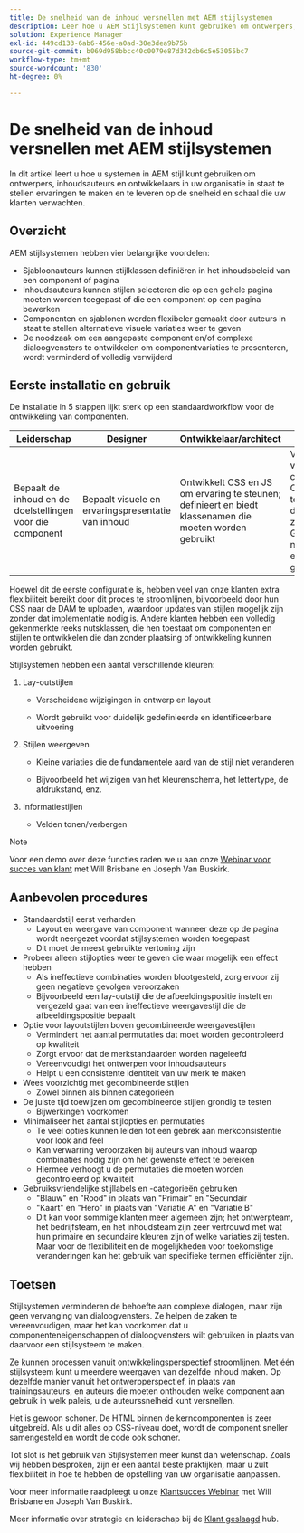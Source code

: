 ```yaml
---
title: De snelheid van de inhoud versnellen met AEM stijlsystemen
description: Leer hoe u AEM Stijlsystemen kunt gebruiken om ontwerpers, makers van inhoud en ontwikkelaars in uw organisatie in staat te stellen ervaringen te maken en te leveren op de snelheid en schaal die uw klanten verwachten.
solution: Experience Manager
exl-id: 449cd133-6ab6-456e-a0ad-30e3dea9b75b
source-git-commit: b069d958bbcc40c0079e87d342db6c5e53055bc7
workflow-type: tm+mt
source-wordcount: '830'
ht-degree: 0%

---
```


# De snelheid van de inhoud versnellen met AEM stijlsystemen

In dit artikel leert u hoe u systemen in AEM stijl kunt gebruiken om ontwerpers, inhoudsauteurs en ontwikkelaars in uw organisatie in staat te stellen ervaringen te maken en te leveren op de snelheid en schaal die uw klanten verwachten.

## Overzicht

AEM stijlsystemen hebben vier belangrijke voordelen:

* Sjabloonauteurs kunnen stijlklassen definiëren in het inhoudsbeleid van een component of pagina
* Inhoudsauteurs kunnen stijlen selecteren die op een gehele pagina moeten worden toegepast of die een component op een pagina bewerken
* Componenten en sjablonen worden flexibeler gemaakt door auteurs in staat te stellen alternatieve visuele variaties weer te geven
* De noodzaak om een aangepaste component en/of complexe dialoogvensters te ontwikkelen om componentvariaties te presenteren, wordt verminderd of volledig verwijderd

## Eerste installatie en gebruik

De installatie in 5 stappen lijkt sterk op een standaardworkflow voor de ontwikkeling van componenten.

| **Leiderschap** | **Designer** | **Ontwikkelaar/architect** | **Sjabloonauteur** | **Inhoudsauteur** |
| --- | --- | --- | --- | --- |
| Bepaalt de inhoud en de doelstellingen voor die component | Bepaalt visuele en ervaringspresentatie van inhoud | Ontwikkelt CSS en JS om ervaring te steunen; definieert en biedt klassenamen die moeten worden gebruikt | Vormt sjabloonbeleid voor opgemaakte componenten door CSS-klassennamen toe te voegen die door ontwikkelaars zijn gedefinieerd. Gebruikervriendelijke namen moeten voor elke stijl worden gebruikt. | Hiermee past u tijdens het ontwerpen van pagina&#39;s waar nodig stijlen toe om de gewenste vormgeving te bereiken |

Hoewel dit de eerste configuratie is, hebben veel van onze klanten extra flexibiliteit bereikt door dit proces te stroomlijnen, bijvoorbeeld door hun CSS naar de DAM te uploaden, waardoor updates van stijlen mogelijk zijn zonder dat implementatie nodig is. Andere klanten hebben een volledig gekenmerkte reeks nutsklassen, die hen toestaat om componenten en stijlen te ontwikkelen die dan zonder plaatsing of ontwikkeling kunnen worden gebruikt.

Stijlsystemen hebben een aantal verschillende kleuren:

1. Lay-outstijlen

   * Verscheidene wijzigingen in ontwerp en layout

   * Wordt gebruikt voor duidelijk gedefinieerde en identificeerbare uitvoering

1. Stijlen weergeven
   * Kleine variaties die de fundamentele aard van de stijl niet veranderen

   * Bijvoorbeeld het wijzigen van het kleurenschema, het lettertype, de afdrukstand, enz.

1. Informatiestijlen

   * Velden tonen/verbergen

>[!NOTE]
>
>Voor een demo over deze functies raden we u aan onze [Webinar voor succes van klant](https://adobecustomersuccess.adobeconnect.com/pob610c9mffjmp4/) met Will Brisbane en Joseph Van Buskirk.

## Aanbevolen procedures

* Standaardstijl eerst verharden
   * Layout en weergave van component wanneer deze op de pagina wordt neergezet voordat stijlsystemen worden toegepast
   * Dit moet de meest gebruikte vertoning zijn
* Probeer alleen stijlopties weer te geven die waar mogelijk een effect hebben
   * Als ineffectieve combinaties worden blootgesteld, zorg ervoor zij geen negatieve gevolgen veroorzaken
   * Bijvoorbeeld een lay-outstijl die de afbeeldingspositie instelt en vergezeld gaat van een ineffectieve weergavestijl die de afbeeldingspositie bepaalt
* Optie voor layoutstijlen boven gecombineerde weergavestijlen
   * Vermindert het aantal permutaties dat moet worden gecontroleerd op kwaliteit
   * Zorgt ervoor dat de merkstandaarden worden nageleefd
   * Vereenvoudigt het ontwerpen voor inhoudsauteurs
   * Helpt u een consistente identiteit van uw merk te maken
* Wees voorzichtig met gecombineerde stijlen
   * Zowel binnen als binnen categorieën
* De juiste tijd toewijzen om gecombineerde stijlen grondig te testen
   * Bijwerkingen voorkomen
* Minimaliseer het aantal stijlopties en permutaties
   * Te veel opties kunnen leiden tot een gebrek aan merkconsistentie voor look and feel
   * Kan verwarring veroorzaken bij auteurs van inhoud waarop combinaties nodig zijn om het gewenste effect te bereiken
   * Hiermee verhoogt u de permutaties die moeten worden gecontroleerd op kwaliteit
* Gebruiksvriendelijke stijllabels en -categorieën gebruiken
   * &quot;Blauw&quot; en &quot;Rood&quot; in plaats van &quot;Primair&quot; en &quot;Secundair
   * &quot;Kaart&quot; en &quot;Hero&quot; in plaats van &quot;Variatie A&quot; en &quot;Variatie B&quot;
   * Dit kan voor sommige klanten meer algemeen zijn; het ontwerpteam, het bedrijfsteam, en het inhoudsteam zijn zeer vertrouwd met wat hun primaire en secundaire kleuren zijn of welke variaties zij testen. Maar voor de flexibiliteit en de mogelijkheden voor toekomstige veranderingen kan het gebruik van specifieke termen efficiënter zijn.

## Toetsen

Stijlsystemen verminderen de behoefte aan complexe dialogen, maar zijn geen vervanging van dialoogvensters. Ze helpen de zaken te vereenvoudigen, maar het kan voorkomen dat u componenteneigenschappen of dialoogvensters wilt gebruiken in plaats van daarvoor een stijlsysteem te maken.

Ze kunnen processen vanuit ontwikkelingsperspectief stroomlijnen. Met één stijlsysteem kunt u meerdere weergaven van dezelfde inhoud maken. Op dezelfde manier vanuit het ontwerpperspectief, in plaats van trainingsauteurs, en auteurs die moeten onthouden welke component aan gebruik in welk paleis, u de auteurssnelheid kunt versnellen.

Het is gewoon schoner. De HTML binnen de kerncomponenten is zeer uitgebreid. Als u dit alles op CSS-niveau doet, wordt de component sneller samengesteld en wordt de code ook schoner.

Tot slot is het gebruik van Stijlsystemen meer kunst dan wetenschap. Zoals wij hebben besproken, zijn er een aantal beste praktijken, maar u zult flexibiliteit in hoe te hebben de opstelling van uw organisatie aanpassen.

Voor meer informatie raadpleegt u onze [Klantsucces Webinar](https://adobecustomersuccess.adobeconnect.com/pob610c9mffjmp4/) met Will Brisbane en Joseph Van Buskirk.

Meer informatie over strategie en leiderschap bij de [Klant geslaagd](https://experienceleague.adobe.com/docs/customer-success/customer-success/overview.html) hub.
